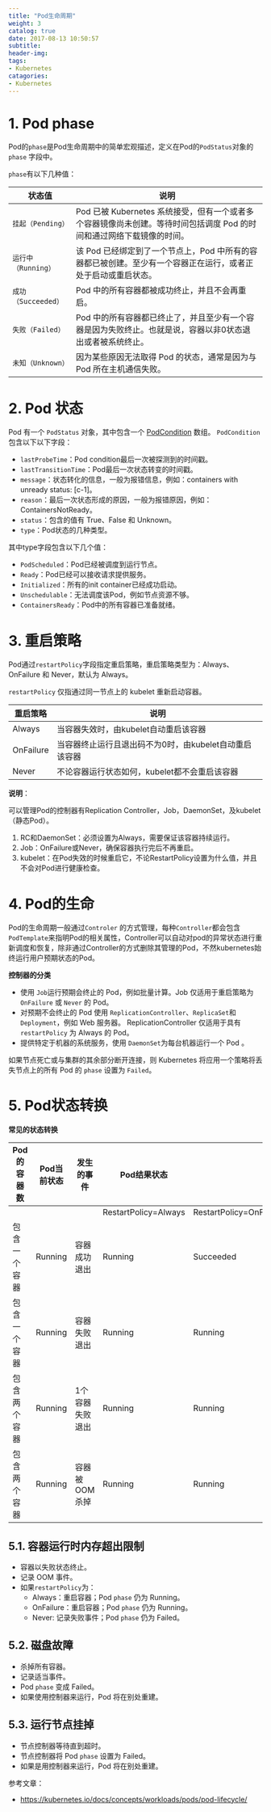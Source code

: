 ```yaml
---
title: "Pod生命周期"
weight: 3
catalog: true
date: 2017-08-13 10:50:57
subtitle:
header-img: 
tags:
- Kubernetes
catagories:
- Kubernetes
---
```


# 1. Pod phase

Pod的`phase`是Pod生命周期中的简单宏观描述，定义在Pod的`PodStatus`对象的`phase` 字段中。

`phase`有以下几种值：

| 状态值       | 说明                                       |
| --------- | ---------------------------------------- |
| `挂起（Pending）`   | Pod 已被 Kubernetes 系统接受，但有一个或者多个容器镜像尚未创建。等待时间包括调度 Pod 的时间和通过网络下载镜像的时间。 |
| `运行中（Running）`   | 该 Pod 已经绑定到了一个节点上，Pod 中所有的容器都已被创建。至少有一个容器正在运行，或者正处于启动或重启状态。 |
| `成功（Succeeded）` | Pod 中的所有容器都被成功终止，并且不会再重启。                  |
| `失败（Failed）`    | Pod 中的所有容器都已终止了，并且至少有一个容器是因为失败终止。也就是说，容器以非0状态退出或者被系统终止。               |
| `未知（Unknown）`   | 因为某些原因无法取得 Pod 的状态，通常是因为与 Pod 所在主机通信失败。           |


# 2. Pod 状态

Pod 有一个 `PodStatus` 对象，其中包含一个 [PodCondition](https://kubernetes.io/docs/reference/generated/kubernetes-api/v1.11/#podcondition-v1-core) 数组。 `PodCondition`包含以下以下字段：

- `lastProbeTime`：Pod condition最后一次被探测到的时间戳。
- `lastTransitionTime`：Pod最后一次状态转变的时间戳。
- `message`：状态转化的信息，一般为报错信息，例如：containers with unready status: [c-1]。
- `reason`：最后一次状态形成的原因，一般为报错原因，例如：ContainersNotReady。
- `status`：包含的值有 True、False 和 Unknown。
- `type`：Pod状态的几种类型。

其中type字段包含以下几个值：

- `PodScheduled`：Pod已经被调度到运行节点。
- `Ready`：Pod已经可以接收请求提供服务。
- `Initialized`：所有的init container已经成功启动。
- `Unschedulable`：无法调度该Pod，例如节点资源不够。
- `ContainersReady`：Pod中的所有容器已准备就绪。

# 3. 重启策略

Pod通过`restartPolicy`字段指定重启策略，重启策略类型为：Always、OnFailure 和 Never，默认为 Always。

`restartPolicy` 仅指通过同一节点上的 kubelet 重新启动容器。

| 重启策略      | 说明                              |
| --------- | ------------------------------- |
| Always    | 当容器失效时，由kubelet自动重启该容器          |
| OnFailure | 当容器终止运行且退出码不为0时，由kubelet自动重启该容器 |
| Never     | 不论容器运行状态如何，kubelet都不会重启该容器      |

**说明**：

可以管理Pod的控制器有Replication Controller，Job，DaemonSet，及kubelet（静态Pod）。

1. RC和DaemonSet：必须设置为Always，需要保证该容器持续运行。
2. Job：OnFailure或Never，确保容器执行完后不再重启。
3. kubelet：在Pod失效的时候重启它，不论RestartPolicy设置为什么值，并且不会对Pod进行健康检查。

# 4. Pod的生命

Pod的生命周期一般通过`Controler`	的方式管理，每种`Controller`都会包含`PodTemplate`来指明Pod的相关属性，Controller可以自动对pod的异常状态进行重新调度和恢复，除非通过Controller的方式删除其管理的Pod，不然kubernetes始终运行用户预期状态的Pod。

**控制器的分类**

- 使用 `Job`运行预期会终止的 Pod，例如批量计算。Job 仅适用于重启策略为 `OnFailure` 或 `Never` 的 Pod。
- 对预期不会终止的 Pod 使用 `ReplicationController`、`ReplicaSet`和 `Deployment`，例如 Web 服务器。 ReplicationController 仅适用于具有 `restartPolicy` 为 Always 的 Pod。
- 提供特定于机器的系统服务，使用 `DaemonSet`为每台机器运行一个 Pod 。

如果节点死亡或与集群的其余部分断开连接，则 Kubernetes 将应用一个策略将丢失节点上的所有 Pod 的 `phase` 设置为 `Failed`。

# 5. Pod状态转换

**常见的状态转换**

| Pod的容器数 | Pod当前状态 | 发生的事件    | Pod结果状态              |                         |                     |
| ------- | ------- | -------- | -------------------- | ----------------------- | ------------------- |
|         |         |          | RestartPolicy=Always | RestartPolicy=OnFailure | RestartPolicy=Never |
| 包含一个容器  | Running | 容器成功退出   | Running              | Succeeded               | Succeeded           |
| 包含一个容器  | Running | 容器失败退出   | Running              | Running                 | Failure             |
| 包含两个容器  | Running | 1个容器失败退出 | Running              | Running                 | Running             |
| 包含两个容器  | Running | 容器被OOM杀掉 | Running              | Running                 | Failure             |


## 5.1. 容器运行时内存超出限制

- 容器以失败状态终止。
- 记录 OOM 事件。
- 如果`restartPolicy`为：
  - Always：重启容器；Pod `phase` 仍为 Running。
  - OnFailure：重启容器；Pod `phase` 仍为 Running。
  - Never: 记录失败事件；Pod `phase` 仍为 Failed。

## 5.2. 磁盘故障

- 杀掉所有容器。
- 记录适当事件。
- Pod `phase` 变成 Failed。
- 如果使用控制器来运行，Pod 将在别处重建。

## 5.3. 运行节点挂掉

- 节点控制器等待直到超时。
- 节点控制器将 Pod `phase` 设置为 Failed。
- 如果是用控制器来运行，Pod 将在别处重建。


参考文章：

- https://kubernetes.io/docs/concepts/workloads/pods/pod-lifecycle/

